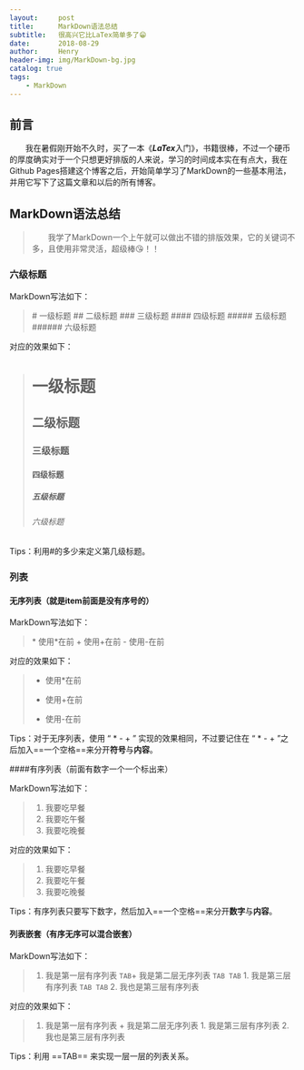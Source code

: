 ```yaml
---
layout:     post
title:      MarkDown语法总结
subtitle:   很高兴它比LaTex简单多了😁
date:       2018-08-29
author:     Henry
header-img: img/MarkDown-bg.jpg
catalog: true
tags:
    - MarkDown
---
```


## 前言

&emsp;&emsp;我在暑假刚开始不久时，买了一本《***LaTex***入门》，书籍很棒，不过一个硬币的厚度确实对于一个只想更好排版的人来说，学习的时间成本实在有点大，我在Github Pages搭建这个博客之后，开始简单学习了MarkDown的一些基本用法，并用它写下了这篇文章和以后的所有博客。

## MarkDown语法总结

>&emsp;&emsp;我学了MarkDown一个上午就可以做出不错的排版效果，它的关键词不多，且使用非常灵活，超级棒😘！！

### 六级标题

MarkDown写法如下：

>\# 一级标题
>\## 二级标题
>\### 三级标题
>\#### 四级标题
>\##### 五级标题
>\###### 六级标题

对应的效果如下：

># 一级标题
>## 二级标题
>### 三级标题
>#### 四级标题
>##### 五级标题
>###### 六级标题

Tips：利用#的多少来定义第几级标题。

### 列表

#### 无序列表（就是item前面是没有序号的）

MarkDown写法如下：

>\* 使用*在前
>\+ 使用+在前
>\- 使用-在前

对应的效果如下：

>* 使用*在前
>+ 使用+在前
>- 使用-在前

Tips：对于无序列表，使用 “ * - + ” 实现的效果相同，不过要记住在 “ * - + ”之后加入==一个空格==来分开**符号**与**内容**。

####有序列表（前面有数字一个一个标出来）

MarkDown写法如下：

>1. 我要吃早餐
>2. 我要吃午餐
>3. 我要吃晚餐

对应的效果如下：

>1. 我要吃早餐
>2. 我要吃午餐
>3. 我要吃晚餐

Tips：有序列表只要写下数字，然后加入==一个空格==来分开**数字**与**内容**。

#### 列表嵌套（有序无序可以混合嵌套）

MarkDown写法如下：

>1. 我是第一层有序列表
>`TAB`\+ 我是第二层无序列表
	`TAB TAB`	1. 我是第三层有序列表
      `TAB TAB` 2. 我也是第三层有序列表

对应的效果如下：

>1. 我是第一层有序列表
    + 我是第二层无序列表
        1. 我是第三层有序列表
        2. 我也是第三层有序列表

Tips：利用 ==TAB== 来实现一层一层的列表关系。

